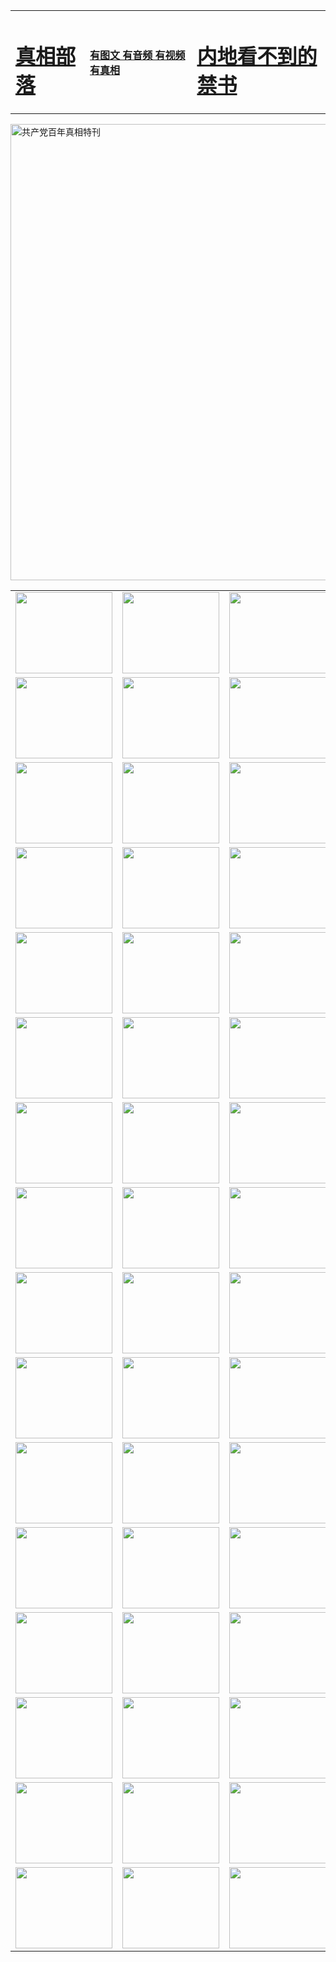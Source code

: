 <table>
<tr>

<td>
	<H1><a href="http://b82.wovensphere.com/zx/">真相部落</a></H1>
</td>
<td>
	<H4><a href="http://b82.wovensphere.com/zx/">有图文 有音频 有视频 有真相</a></H4>
</td>
<td>
	<H1><a href="http://b82.wovensphere.com/book/"> 内地看不到的禁书</a></H1>
</td>
</tr>
</table>

 <div ><a href="http://b82.wovensphere.com/zx/bngcd/"><img src="http://b82.wovensphere.com/zx/bngcd/gcdbnzx.jpg" width="730"  border="0" alt="共产党百年真相特刊"></a></div>

<table>
<tr>
	<td><a href="http://n67.cls-audio.com/xtr/107/"><img  src ="http://n67.cls-audio.com/pic/2017/02/107.jpg" width="155px" height="130px"></a></td>
	<td><a href="http://n67.cls-audio.com/xtr/829/"><img src ="http://n67.cls-audio.com/pic/2017/02/829.jpg" width="155px" height="130px"></a></td>
	<td><a href="http://n67.cls-audio.com/xtr/69/"><img  src ="http://n67.cls-audio.com/pic/2017/02/69.jpg" width="155px" height="130px"></a></td>
	<td><a href="http://n67.cls-audio.com/xtr/99/"><img  src ="http://n67.cls-audio.com/pic/2017/02/99.jpg" width="155px" height="130px"></a></td>
</tr>
<tr>
	<td><a href="http://n67.cls-audio.com/xtr/40/"><img  src ="http://n67.cls-audio.com/pic/2017/02/40.jpg" width="155px" height="130px"></a></td>
	<td><a href="http://n67.cls-audio.com/xtr/20/"><img  src ="http://n67.cls-audio.com/pic/2017/02/20.jpg" width="155px" height="130px"></a></td>
	<td><a href="http://n67.cls-audio.com/xtr/81/"><img  src ="http://n67.cls-audio.com/pic/2017/02/81.jpg" width="155px" height="130px"></a></td>
	<td><a href="http://n67.cls-audio.com/xtr/2/"><img  src ="http://n67.cls-audio.com/pic/2017/02/2.jpg" width="155px" height="130px"></a></td>
</tr>
<tr>
	<td><a href="http://n67.cls-audio.com/xtr/86/"><img  src ="http://n67.cls-audio.com/pic/2017/02/86.jpg" width="155px" height="130px"></a></td>
	<td><a href="http://n67.cls-audio.com/xtr/109/"><img  src ="http://n67.cls-audio.com/pic/2017/02/109.jpg" width="155px" height="130px"></a></td>
	<td><a href="http://n67.cls-audio.com/xtr/1378/"><img  src ="http://n67.cls-audio.com/pic/2017/02/1378.jpg" width="155px" height="130px"></a></td>
	<td><a href="http://n67.cls-audio.com/xtr/57/"><img  src ="http://n67.cls-audio.com/pic/2017/02/57.jpg" width="155px" height="130px"></a></td>
</tr>
<tr>
	<td><a href="http://n67.cls-audio.com/xtr/1219/"><img  src ="http://n67.cls-audio.com/pic/2017/02/1219.jpg" width="155px" height="130px"></a></td>
	<td><a href="http://n67.cls-audio.com/xtr/1220/"><img  src ="http://n67.cls-audio.com/pic/2017/02/1220.jpg" width="155px" height="130px"></a></td>
	<td><a href="http://n67.cls-audio.com/xtr/1221/"><img  src ="http://n67.cls-audio.com/pic/2017/02/1221.jpg" width="155px" height="130px"></a></td>
	<td><a href="http://n67.cls-audio.com/xtr/51/"><img  src ="http://n67.cls-audio.com/pic/2017/02/51.jpg" width="155px" height="130px"></a></td>
</tr>
<tr>
	<td><a href="http://n67.cls-audio.com/xtr/1055/"><img  src ="http://n67.cls-audio.com/pic/2017/02/1055.jpg" width="155px" height="130px"></a></td>
	<td><a href="http://n67.cls-audio.com/xtr/611/"><img  src ="http://n67.cls-audio.com/pic/2017/02/611.jpg" width="155px" height="130px"></a></td>
	<td><a href="http://n67.cls-audio.com/xtr/1121/"><img  src ="http://n67.cls-audio.com/pic/2017/02/1121.jpg" width="155px" height="130px"></a></td>
	<td><a href="http://n67.cls-audio.com/xtr/610/"><img  src ="http://n67.cls-audio.com/pic/2017/02/610.jpg" width="155px" height="130px"></a></td>
</tr>
<tr>
	<td><a href="http://n67.cls-audio.com/xtr/1128/"><img  src ="http://n67.cls-audio.com/pic/2017/02/1128.jpg" width="155px" height="130px"></a></td>
	<td><a href="http://n67.cls-audio.com/xtr/1395/"><img  src ="http://n67.cls-audio.com/pic/2017/02/1406.jpg" width="155px" height="130px"></a></td>
	<td><a href="http://n67.cls-audio.com/xtr/1407/"><img  src ="http://n67.cls-audio.com/pic/2017/02/1407.jpg" width="155px" height="130px"></a></td>
	<td><a href="http://n67.cls-audio.com/xtr/934/"><img  src ="http://n67.cls-audio.com/pic/2017/02/934.jpg" width="155px" height="130px"></a></td>
</tr>
<tr>
	<td><a href="http://n67.cls-audio.com/xtr/641/"><img  src ="http://n67.cls-audio.com/pic/2017/02/641.jpg" width="155px" height="130px"></a></td>
	<td><a href="http://n67.cls-audio.com/xtr/949/"><img  src ="http://n67.cls-audio.com/pic/2017/02/949.jpg" width="155px" height="130px"></a></td>
	<td><a href="http://n67.cls-audio.com/xtr/112/"><img  src ="http://n67.cls-audio.com/pic/2017/02/112.jpg" width="155px" height="130px"></a></td>
	<td><a href="http://n67.cls-audio.com/xtr/812/"><img  src ="http://n67.cls-audio.com/pic/2017/02/812.jpg" width="155px" height="130px"></a></td>
</tr>
<tr>
	<td><a href="http://n67.cls-audio.com/xtr/103/"><img  src ="http://n67.cls-audio.com/pic/2017/02/103.jpg" width="155px" height="130px"></a></td>
	<td><a href="http://n67.cls-audio.com/xtr/3/"><img  src ="http://n67.cls-audio.com/pic/2017/02/3.jpg" width="155px" height="130px"></a></td>
	<td><A href="http://n67.cls-audio.com/mp4/zx/2015/11/Lkmtt.mp4" target="_blank" title="莲开满天庭"><img  src="http://n67.cls-audio.com/pic/2015/11/Lkmtt3480_jssor.jpg"  width="155px" height="130px"></A></td>
	<td><A href="http://n67.cls-audio.com/mp4/zx/2015/11/2013513.mp4" target="_blank" title="飞旋的法轮"><img  src="http://n67.cls-audio.com/pic/2015/11/falun480_jssor.jpg"  width="155px" height="130px"></A></td>
</tr>
<tr>
	<td><A href="http://n67.cls-audio.com/mp4/zx/2015/11/NYParade.mp4" target="_blank" title="2004年4月10日法轮功纽约大游行"><img  src="http://n67.cls-audio.com/pic/2015/11/nyparade480_jssor.jpg"  width="155px" height="130px"></A></td>
	<td><A href="http://n67.cls-audio.com/mp4/news617/2015/05/WEB_s28093.mp4" target="_blank" title="2015年世界法轮大法日特别报导"><img  src="http://n67.cls-audio.com/pic/2015/11/p6752711a666997037_jssor.jpg"  width="155px" height="130px"></A></td>
	<td><A href="http://n67.cls-audio.com/mp4/news829/2015/11/30211_326650.mp4" target="_blank" title="沧州绑架案连审四天 民众抹泪称审好人"><img  src="http://n67.cls-audio.com/pic/2015/11/changzhou2480_jssor.jpg"  width="155px" height="130px"></A></td>
	<td><A href="http://n67.cls-audio.com/mp4/mhph/2015/10/changzhou.mp4" target="_blank" title="沧州真相--狮城血泪"><img  src="http://n67.cls-audio.com/pic/2015/11/changzhou480_jssor.jpg"  width="155px" height="130px"></A></td>
</tr>
<tr>
	<td><A href="http://n67.cls-audio.com/mp4/mhjd/mhjd_55.mp4" target="_blank" title="正义律师与无罪辩护"><img  src="http://n67.cls-audio.com/pic/2015/11/wzbh480_jssor.jpg"  width="155px" height="130px"></A></td>
	<td><A href="http://n67.cls-audio.com/mp4/zx/2015/11/layerkcs.mp4" target="_blank" title="中国的良心--高智晟律师"><img  src="http://n67.cls-audio.com/pic/2015/11/layerkcs2480_jssor.jpg"  width="155px" height="130px"></A></td>
	<td><A href="http://n67.cls-audio.com/mp4/mhph/2015/10/szxl.mp4" target="_blank" title="神州血泪--北京、大庆、广东、哈尔滨"><img  src="http://n67.cls-audio.com/pic/2015/11/szxl480_jssor.jpg"  width="155px" height="130px"></A></td>
	<td><A href="http://n67.cls-audio.com/mp4/zx/2015/11/TangShanFFXS.mp4" target="_blank" title="真相纪录片：凤凰新生"><img  src="http://n67.cls-audio.com/pic/2015/11/fhxs2480_jssor.jpg"  width="155px" height="130px"></A></td>
</tr>
<tr>
	<td><A href="http://n67.cls-audio.com/mp4/zx/2015/11/jidong.mp4" target="_blank" title="冀东监狱的罪恶"><img  src="http://n67.cls-audio.com/pic/2015/11/jidong480_jssor.jpg"  width="155px" height="130px"></A></td>
	<td><A href="http://n67.cls-audio.com/mp4/mhph/2015/10/tangshan.mp4" target="_blank" title="凤凰血泪"><img  src="http://n67.cls-audio.com/pic/2015/11/tangshan480_jssor.jpg"  width="155px" height="130px"></A>
					</div></td>
	<td>	<A href="http://n67.cls-audio.com/mp4/mhph/2015/10/zfxtzxl.mp4" target="_blank" title="政法系统罪行录--唐山篇"><img  src="http://n67.cls-audio.com/pic/2015/11/zfxtzxl480_jssor.jpg"  width="155px" height="130px"></A></td>
	<td><A href="http://n67.cls-audio.com/mp4/mhph/2015/10/QDBG.mp4" target="_blank" title="青岛悲歌"><img  src="http://n67.cls-audio.com/pic/2015/10/qdbg2480_jssor.jpg"  width="155px" height="130px"></A></td>
</tr>
<tr>
	<td><A href="http://n67.cls-audio.com/mp4/mhph/2015/10/huludao.mp4" target="_blank" title="葫芦岛永恒的见证"><img  src="http://n67.cls-audio.com/pic/2015/10/huludao480_jssor.jpg"  width="155px" height="130px"></A></td>
	<td><A href="http://n67.cls-audio.com/mp4/mhph/2015/10/qbzx.mp4" target="_blank" title="湖畔泉边听真相-济南泉城的传奇"><img  src="http://n67.cls-audio.com/pic/2015/10/hupan480_jssor.jpg"  width="155px" height="130px"></A></td>
	<td><A href="http://n67.cls-audio.com/mp4/mhph/2015/10/baoding_dvd_v2.mp4" target="_blank" title="燕赵悲歌"><img  src="http://n67.cls-audio.com/pic/2015/10/yzbg480_jssor.jpg"  width="155px" height="130px"></A></td>
	<td><A href="http://n67.cls-audio.com/mp4/zx/2015/11/meihuashi_complete_ED2.0.mp4" target="_blank" title="梅花诗完整版"><img  src="http://n67.cls-audio.com/pic/2015/11/mhs480_jssor.jpg"  width="155px" height="130px"></A></td>
</tr>
<tr>
	<td><A href="http://n67.cls-audio.com/mp4/zx/2015/11/fengbei512k.mp4" target="_blank" title="丰碑"><img  src="http://n67.cls-audio.com/pic/2015/11/fongbei480_jssor.jpg"  width="155px" height="130px"></A></td>
	<td><A href="http://n67.cls-audio.com/mp4/zx/2015/11/fytdxComplete.mp4" target="_blank" title="风雨天地行全集"><img  src="http://n67.cls-audio.com/pic/2015/11/fytdxWhite480_jssor.jpg"  width="155px" height="130px"></A></td>
	<td><A href="http://n67.cls-audio.com/mp4/zx/2015/11/JianZheng.mp4" target="_blank" title="见证"><img  src="http://n67.cls-audio.com/pic/2015/11/witness480_jssor.jpg"  width="155px" height="130px"></A></td>
	<td><A href="http://n67.cls-audio.com/mp4/mhph/2015/10/hcym.mp4" target="_blank" title="红朝阴谋"><img  src="http://n67.cls-audio.com/pic/2015/10/hcym480_jssor.jpg"  width="155px" height="130px"></A></td>
</tr>
<tr>
	<td><A href="http://n67.cls-audio.com/mp4/zx/2015/11/zfzxPalV3.mp4" target="_blank" title="是自焚还是骗局"><img  src="http://n67.cls-audio.com/pic/2015/11/zfzx4805_jssor.jpg"  width="155px" height="130px"></A></td>
	<td><A href="http://n67.cls-audio.com/mp4/zx/2015/11/lsdspMsyTd.mp4" target="_blank" title="历史的审判"><img  src="http://n67.cls-audio.com/pic/2015/11/lsdsp480_jssor.jpg"  width="155px" height="130px"></A></td>
	<td><A href="http://n67.cls-audio.com/mp4/news886/2015/11/concat886.mp4" target="_blank" title="一周全球控告江泽民"><img  src="http://n67.cls-audio.com/pic/2015/11/news886480_jssor.jpg"  width="155px" height="130px"></A></td>
	<td><A href="http://n67.cls-audio.com/mp4/news1378/2014/08/CQSD_s0_e4_v2_i0-CQSD_4-video.mp4" target="_blank" title="欧洲的抉择"><img  src="http://n67.cls-audio.com/pic/2015/11/p5143421a564166643-ss_jssor.jpg"  width="155px" height="130px"></A></td>
</tr>
<tr>
	<td><A href="http://n67.cls-audio.com/mp4/zx/2015/11/hk20150720parade.mp4" target="_blank" title="港法轮功反迫害大游行 大陆游客震撼"><img  src="http://n67.cls-audio.com/pic/2015/11/281098-ss_jssor.jpg"  width="155px" height="130px"></A></td>
	<td><A href="http://n67.cls-audio.com/mp4/zx/2015/11/20150720hkParade512k.mp4" target="_blank" title="香港法轮功720游行声援诉江潮"><img  src="http://n67.cls-audio.com/pic/2015/11/2015720parade480_jssor.jpg"  width="155px" height="130px"></A></td>
	<td><A href="http://n67.cls-audio.com/mp4/zx/2015/11/hktdc512.mp4" target="_blank" title="香港退党潮"><img  src="http://n67.cls-audio.com/pic/2015/11/hktdc480_jssor.jpg"  width="155px" height="130px"></A></td>
	<td><A href="http://n67.cls-audio.com/mp4/news413/2015/11/concat413.mp4" target="_blank" title="本月退党精选"><img  src="http://n67.cls-audio.com/pic/2015/11/tuidang480_jssor.jpg"  width="155px" height="130px"></A></td>
</tr>
<tr>
	<td><A href="http://n67.cls-audio.com/mp4/news823/2015/11/TSZG_British_1_QA_A_TSZG-61-1_XinHaoNianZuoZh_P617180.mp4" target="_blank" title="辛灏年：纪念《九评共产党》发表十周年演讲"><img  src="http://n67.cls-audio.com/pic/2015/11/xhn9p10480_jssor.jpg"  width="155px" height="130px"></A></td>
	<td><A href="http://n67.cls-audio.com/mp4/news57/2015/11/JPGCD8.mp4" target="_blank" title="【九评之八】评中国共产党的邪教本质"><img  src="http://n67.cls-audio.com/pic/2015/11/9pkcd8p480_jssor.jpg"  width="155px" height="130px"></A></td>
	<td><A href="http://n67.cls-audio.com/mp4/other/kao.Chih.Sheng_story.mp4"  target="_blank" title="超越恐惧:高智晟的故事"				style="font-size:20px;"><img src="http://n67.cls-audio.com/pic/2016/12/GZS201408070902.jpg"  width="155px" height="130px">
						</A></td>
	<td><A href="http://n67.cls-audio.com/mp4/zx/2016/11/oh10yearsInv.mp4"  target="_blank" title="纪录片《活摘 十年调查》完整版" style="font-size:20px;"><img src="http://n67.cls-audio.com/pic/2016/11/10yearsOHinv.jpg"  width="155px" height="130px">
						</A></td>
</tr>
</table>


